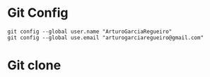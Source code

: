 # Git Config
```
git config --global user.name "ArturoGarciaRegueiro"
git config --global use.email "arturogarciaregueiro@gmail.com"
```

# Git clone